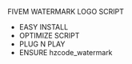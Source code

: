 FIVEM WATERMARK LOGO SCRIPT

- EASY INSTALL
- OPTIMIZE SCRIPT
- PLUG N PLAY
- ENSURE hzcode_watermark
